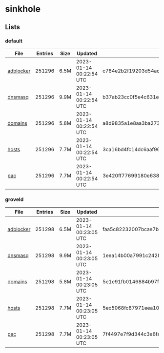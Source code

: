 # sinkhole

## Lists

### default

|File|Entries|Size|Updated|Hash|
|-|-|-|-|-|
|[adblocker](https://raw.githubusercontent.com/groveld/sinkhole/lists/default/adblocker.txt)|251296|6.5M|2023-01-14 00:22:54 UTC|c784e2b2f19203d54aca731ffda03ed7299f22cdadedf64c7c967741eb16f5a5|
|[dnsmasq](https://raw.githubusercontent.com/groveld/sinkhole/lists/default/dnsmasq.txt)|251296|9.9M|2023-01-14 00:22:54 UTC|b37ab23cc0f5e4c631ed01cc5e55d02a6189e8f6863cb49debf6f6446dc167b9|
|[domains](https://raw.githubusercontent.com/groveld/sinkhole/lists/default/domains.txt)|251296|5.8M|2023-01-14 00:22:54 UTC|a8d9835a1e8aa3ba273ab80c1954b71e7e587957b76a1ec759df7895e2a4d38a|
|[hosts](https://raw.githubusercontent.com/groveld/sinkhole/lists/default/hosts.txt)|251296|7.7M|2023-01-14 00:22:54 UTC|3ca16bd4fc14dc6aaf96f7b381955a51b9af9b87d6f54a5fb2c6817d52fad0ff|
|[pac](https://raw.githubusercontent.com/groveld/sinkhole/lists/default/pac.txt)|251296|7.7M|2023-01-14 00:22:54 UTC|3e420ff77699180e638b9ed68fcfab8a08de42988541e6741bb2f71a67160dec|

### groveld

|File|Entries|Size|Updated|Hash|
|-|-|-|-|-|
|[adblocker](https://raw.githubusercontent.com/groveld/sinkhole/lists/groveld/adblocker.txt)|251298|6.5M|2023-01-14 00:23:05 UTC|faa5c82232007bcae7b4f1964f7a1efb97e461c47461b7379eeb892307879818|
|[dnsmasq](https://raw.githubusercontent.com/groveld/sinkhole/lists/groveld/dnsmasq.txt)|251298|9.9M|2023-01-14 00:23:05 UTC|1eea14b00a7991c24281c55c43cb183367549ae1292a18be799971c4e31213af|
|[domains](https://raw.githubusercontent.com/groveld/sinkhole/lists/groveld/domains.txt)|251298|5.8M|2023-01-14 00:23:05 UTC|5e1e91fb0146884b97fafde913f3ce5aeb9372b1047830c8d326cad8a6ff33ac|
|[hosts](https://raw.githubusercontent.com/groveld/sinkhole/lists/groveld/hosts.txt)|251298|7.7M|2023-01-14 00:23:05 UTC|5ec5068fc87971eea10440e5407b098ffe89533ac7673e9509a87d4416cbab3a|
|[pac](https://raw.githubusercontent.com/groveld/sinkhole/lists/groveld/pac.txt)|251298|7.7M|2023-01-14 00:23:05 UTC|7f4497e7f9d344c3e6fa42c350ae5f9598d280d1a7943896cc306d57232c1ea4|
